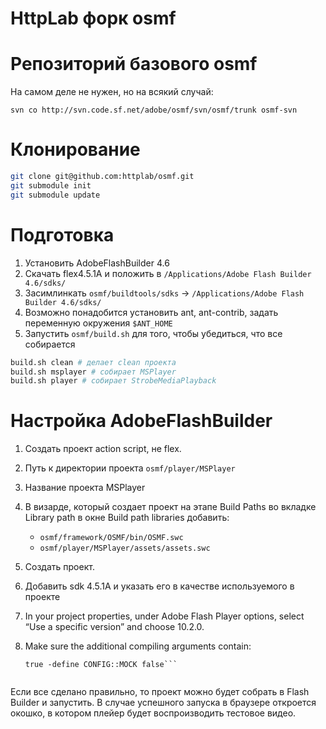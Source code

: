HttpLab форк osmf
=================

# Репозиторий базового osmf
На самом деле не нужен, но на всякий случай:

`svn co http://svn.code.sf.net/adobe/osmf/svn/osmf/trunk osmf-svn`

# Клонирование

```bash
git clone git@github.com:httplab/osmf.git
git submodule init
git submodule update
```

# Подготовка

1. Установить AdobeFlashBuilder 4.6
2. Скачать flex4.5.1A и положить в `/Applications/Adobe Flash Builder 4.6/sdks/`
4. Засимлинкать `osmf/buildtools/sdks` -> `/Applications/Adobe Flash Builder 4.6/sdks/`
5. Возможно понадобится установить ant, ant-contrib, задать переменную окружения `$ANT_HOME`
6. Запустить `osmf/build.sh` для того, чтобы убедиться, что все собирается

```bash
build.sh clean # делает clean проекта
build.sh msplayer # собирает MSPlayer
build.sh player # собирает StrobeMediaPlayback
```

# Настройка AdobeFlashBuilder

1. Создать проект action script, не flex.
2. Путь к директории проекта `osmf/player/MSPlayer`
3. Название проекта MSPlayer
4. В визарде, который создает проект на этапе Build Paths во вкладке Library path
   в окне Build path libraries добавить:
   - `osmf/framework/OSMF/bin/OSMF.swc`
   - `osmf/player/MSPlayer/assets/assets.swc`
5. Создать проект.
6. Добавить sdk 4.5.1A и указать его в качестве используемого в проекте
6. In your project properties, under Adobe Flash Player options, select “Use a specific version” and choose 10.2.0.
7. Make sure the additional compiling arguments contain:

   ```-swf-version=11 -define CONFIG::LOGGING true -define CONFIG::FLASH_10_1 true -define CONFIG::PLATFORM
   true -define CONFIG::MOCK false```


Если все сделано правильно, то проект можно будет собрать в Flash Builder и запустить. В случае успешного
запуска в браузере откроется окошко, в котором плейер будет воспроизводить тестовое видео.



